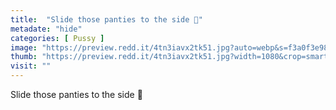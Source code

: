 ```yaml
---
title:  "Slide those panties to the side 🤤"
metadate: "hide"
categories: [ Pussy ]
image: "https://preview.redd.it/4tn3iavx2tk51.jpg?auto=webp&s=f3a0f3e98a1a11c7e5a81fc77e9339a984625603"
thumb: "https://preview.redd.it/4tn3iavx2tk51.jpg?width=1080&crop=smart&auto=webp&s=037ecc69e768acc6be15b7e08ce663767a661f8d"
visit: ""
---
```

Slide those panties to the side 🤤
